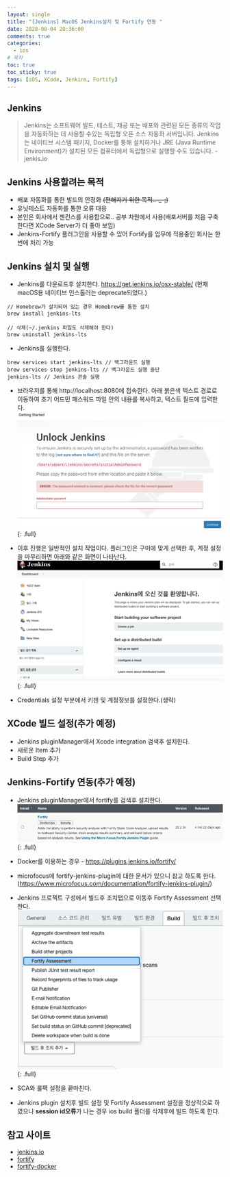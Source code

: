```yaml
---
layout: single
title: "[Jenkins] MacOS Jenkins설치 및 Fortify 연동 "
date: 2020-08-04 20:36:00
comments: true
categories:
  - ios
# 목차
toc: true
toc_sticky: true
tags: [iOS, XCode, Jenkins, Fortify]
---
```

## Jenkins
> Jenkins는 소프트웨어 빌드, 테스트, 제공 또는 배포와 관련된 모든 종류의 작업을 자동화하는 데 사용할 수있는 독립형 오픈 소스 자동화 서버입니다.
Jenkins는 네이티브 시스템 패키지, Docker를 통해 설치하거나 JRE (Java Runtime Environment)가 설치된 모든 컴퓨터에서 독립형으로 실행할 수도 있습니다. - jenkis.io

## Jenkins 사용할려는 목적
- 배포 자동화를 통한 빌드의 안정화 ~~(편해지기 위한 목적..-_-;)~~
- 유닛테스트 자동화를 통한 오류 대응
- 본인은 회사에서 젠킨스를 사용함으로.. 공부 차원에서 사용(배포서버를 처음 구축 한다면 XCode Server가 더 좋아 보임)
- Jenkins-Fortify 플러그인을 사용할 수 있어 Fortify를 업무에 적용중인 회사는 한번에 처리 가능

## Jenkins 설치 및 실행
- Jenkins를 다운로드후 설치한다. <https://get.jenkins.io/osx-stable/> (현재 macOS용 네이티브 인스톨러는 deprecate되었다.) 
```
// Homebrew가 설치되어 있는 경우 Homebrew를 통한 설치
brew install jenkins-lts

// 삭제(~/.jenkins 파일도 삭제해야 한다)
brew uninstall jenkins-lts
```  
- Jenkins를 실행한다.  
```
brew services start jenkins-lts // 백그라운드 실행
brew services stop jenkins-lts // 백그라운드 실행 중단
jenkins-lts // Jenkins 콘솔 실행
```  
- 브라우저를 통해 http://localhost:8080에 접속한다. 아래 붉은색 텍스트 경로로 이동하여 초기 어드민 패스워드 파일 안의 내용를 복사하고, 텍스트 필드에 입력한다.
![Jenkins](https://raw.githubusercontent.com/yepark/yepark.github.io/master/assets/images/jenkins1.png)
{: .full}

- 이후 진행은 일반적인 설치 작업이다. 플러그인은 구미에 맞게 선택한 후, 계정 설정을 마무리하면 아래와 같은 화면이 나타난다.
![Jenkins](https://raw.githubusercontent.com/yepark/yepark.github.io/master/assets/images/jenkins6.png)
{: .full}

- Credentials 설정 부분에서 키젠 및 계정정보를 설정한다.(생략)

## XCode 빌드 설정(추가 예정)
- Jenkins pluginManager에서 Xcode integration 검색후 설치한다.
- 새로운 Item 추가
- Build Step 추가

## Jenkins-Fortify 연동(추가 예정)
- Jenkins pluginManager에서 fortify를 검색후 설치한다.
![Jenkins](https://raw.githubusercontent.com/yepark/yepark.github.io/master/assets/images/jenkins_fortify.png)
{: .full}

- Docker를 이용하는 경우 - <https://plugins.jenkins.io/fortify/>
- microfocus에 fortify-jenkins-plugin에 대한 문서가 있으니 참고 하도록 한다. (<https://www.microfocus.com/documentation/fortify-jenkins-plugin/>)
- Jenkins 프로젝트 구성에서 빌드후 조치탭으로 이동후 Fortify Assessment 선택한다.
![Jenkins](https://raw.githubusercontent.com/yepark/yepark.github.io/master/assets/images/jenkins_fortify2.png)
{: .full}

- SCA와 룰팩 설정을 끝마친다.  

- Jenkins plugin 설치후 빌드 설정 및 Fortify Assessment 설정을 정상적으로 하였으나 **session id오류**가 나는 경우 ios build 폴더를 삭제후에 빌드 하도록 한다.

## 참고 사이트
- [jenkins.io](https://www.jenkins.io/)
- [fortify](https://www.microfocus.com/documentation/fortify-jenkins-plugin/)
- [fortify-docker](https://plugins.jenkins.io/fortify/)

